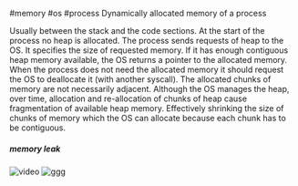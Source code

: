 #memory #os #process 
Dynamically allocated memory of a process

Usually between the stack and the code sections. At the start of the process no heap is allocated. The process sends requests of heap to the OS. It specifies the size of requested memory. If it has enough contiguous heap memory available, the OS returns a pointer to the allocated memory. When the process does not need the allocated memory it should request the OS to deallocate it (with another syscall). The allocated chunks of memory are not necessarily adjacent. Although the OS manages the heap, over time, allocation and re-allocation of chunks of heap cause fragmentation of available heap memory. Effectively shrinking the size of chunks of memory which the OS can allocate because each chunk has to be contiguous.

##### memory leak
![video](https://youtu.be/9GDX-IyZ_C8?t=716)
![ggg](https://youtu.be/9GDX-IyZ_C8)


